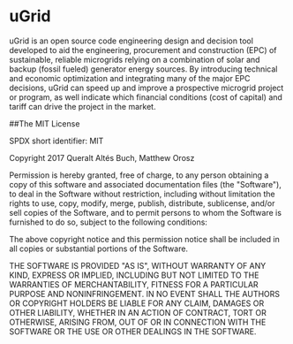 # uGrid

uGrid is an open source code engineering design and decision tool developed to aid the engineering,
procurement and construction (EPC) of sustainable, reliable microgrids relying on a combination of
solar and backup (fossil fueled) generator energy sources. By introducing technical and economic
optimization and integrating many of the major EPC decisions, uGrid can speed up and improve a
prospective microgrid project or program, as well indicate which financial conditions (cost of capital) and tariff can drive the project in the market.


##The MIT License

SPDX short identifier: MIT

Copyright  2017  Queralt Altés Buch, Matthew Orosz

Permission is hereby granted, free of charge, to any person obtaining a copy of this software and associated documentation files (the "Software"), to deal in the Software without restriction, including without limitation the rights to use, copy, modify, merge, publish, distribute, sublicense, and/or sell copies of the Software, and to permit persons to whom the Software is furnished to do so, subject to the following conditions:

The above copyright notice and this permission notice shall be included in all copies or substantial portions of the Software.

THE SOFTWARE IS PROVIDED "AS IS", WITHOUT WARRANTY OF ANY KIND, EXPRESS OR IMPLIED, INCLUDING BUT NOT LIMITED TO THE WARRANTIES OF MERCHANTABILITY, FITNESS FOR A PARTICULAR PURPOSE AND NONINFRINGEMENT. IN NO EVENT SHALL THE AUTHORS OR COPYRIGHT HOLDERS BE LIABLE FOR ANY CLAIM, DAMAGES OR OTHER LIABILITY, WHETHER IN AN ACTION OF CONTRACT, TORT OR OTHERWISE, ARISING FROM, OUT OF OR IN CONNECTION WITH THE SOFTWARE OR THE USE OR OTHER DEALINGS IN THE SOFTWARE.

